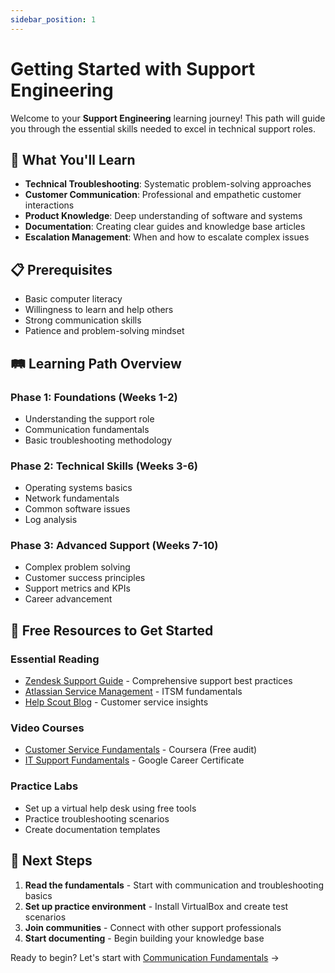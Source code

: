 ```yaml
---
sidebar_position: 1
---
```


# Getting Started with Support Engineering

Welcome to your **Support Engineering** learning journey! This path will guide you through the essential skills needed to excel in technical support roles.

## 🎯 What You'll Learn

- **Technical Troubleshooting**: Systematic problem-solving approaches
- **Customer Communication**: Professional and empathetic customer interactions
- **Product Knowledge**: Deep understanding of software and systems
- **Documentation**: Creating clear guides and knowledge base articles
- **Escalation Management**: When and how to escalate complex issues

## 📋 Prerequisites

- Basic computer literacy
- Willingness to learn and help others
- Strong communication skills
- Patience and problem-solving mindset

## 🛤️ Learning Path Overview

### Phase 1: Foundations (Weeks 1-2)
- Understanding the support role
- Communication fundamentals
- Basic troubleshooting methodology

### Phase 2: Technical Skills (Weeks 3-6)
- Operating systems basics
- Network fundamentals
- Common software issues
- Log analysis

### Phase 3: Advanced Support (Weeks 7-10)
- Complex problem solving
- Customer success principles
- Support metrics and KPIs
- Career advancement

## 🔗 Free Resources to Get Started

### Essential Reading
- [Zendesk Support Guide](https://www.zendesk.com/guide/) - Comprehensive support best practices
- [Atlassian Service Management](https://www.atlassian.com/itsm) - ITSM fundamentals
- [Help Scout Blog](https://www.helpscout.com/blog/) - Customer service insights

### Video Courses
- [Customer Service Fundamentals](https://www.coursera.org/learn/customer-service) - Coursera (Free audit)
- [IT Support Fundamentals](https://www.coursera.org/learn/technical-support-fundamentals) - Google Career Certificate

### Practice Labs
- Set up a virtual help desk using free tools
- Practice troubleshooting scenarios
- Create documentation templates

## 🎯 Next Steps

1. **Read the fundamentals** - Start with communication and troubleshooting basics
2. **Set up practice environment** - Install VirtualBox and create test scenarios
3. **Join communities** - Connect with other support professionals
4. **Start documenting** - Begin building your knowledge base

Ready to begin? Let's start with [Communication Fundamentals](./communication-fundamentals) →
